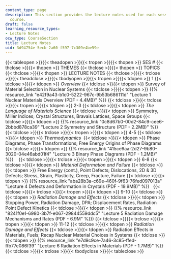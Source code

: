 ```yaml
---
content_type: page
description: This section provides the lecture notes used for each session of the
  course.
draft: false
learning_resource_types:
- Lecture Notes
ocw_type: CourseSection
title: Lecture Notes
uid: 3d94754e-5ecb-2a60-f597-7c309e4be59e
---
```

{{< tableopen >}}{{< theadopen >}}{{< tropen >}}{{< thopen >}}
SES #
{{< thclose >}}{{< thopen >}}
THEMES
{{< thclose >}}{{< thopen >}}
TOPICS
{{< thclose >}}{{< thopen >}}
LECTURE NOTES
{{< thclose >}}{{< trclose >}}{{< theadclose >}}{{< tbodyopen >}}{{< tropen >}}{{< tdopen >}}
1
{{< tdclose >}}{{< tdopen >}}
*Overview*
{{< tdclose >}}{{< tdopen >}}
Survey of Material Selection in Nuclear Systems
{{< tdclose >}}{{< tdopen >}}
{{% resource_link "e42f9a43-b1c0-5222-967c-9b53b686111d" "Lecture 1 Nuclear Materials Overview (PDF - 4.4MB)" %}}
{{< tdclose >}}{{< trclose >}}{{< tropen >}}{{< tdopen >}}
2-3
{{< tdclose >}}{{< tdopen >}}
*The Language of Materials Science*
{{< tdclose >}}{{< tdopen >}}
Symmetry, Miller Indices; Crystal Structures, Bravais Lattices, Space Groups
{{< tdclose >}}{{< tdopen >}}
{{% resource_link "0c8d67b0-00d2-84c9-cee6-2bbbd878ca39" "Lecture 2 Symmetry and Structure (PDF - 2.2MB)" %}}    
{{< tdclose >}}{{< trclose >}}{{< tropen >}}{{< tdopen >}}
4-5
{{< tdclose >}}{{< tdopen >}}
*Thermodynamics* 
{{< tdclose >}}{{< tdopen >}}
Phase Diagrams, Phase Transformations; Free Energy Origins of Phase Diagrams
{{< tdclose >}}{{< tdopen >}}
{{% resource_link "415ce9aa-2d27-9b80-3020-04e46abd01f4" "Lecture 3 Binary Phase Diagrams (PDF - 1.2MB)" %}}   
{{< tdclose >}}{{< trclose >}}{{< tropen >}}{{< tdopen >}}
6-8
{{< tdclose >}}{{< tdopen >}}
*Material Deformation and Failure*
{{< tdclose >}}{{< tdopen >}}
Free Energy (cont.), Point Defects; Dislocations, 2D & 3D Defects; Stress, Strain, Plasticity, Creep, Fracture, Failure
{{< tdclose >}}{{< tdopen >}}
{{% resource_link "aba28b3a-c69e-460f-9f63-76fed097013a" "Lecture 4 Defects and Deformation in Crystals (PDF - 19.9MB)" %}}  
{{< tdclose >}}{{< trclose >}}{{< tropen >}}{{< tdopen >}}
9-10
{{< tdclose >}}{{< tdopen >}}
*Radiation Damage and Effects*
{{< tdclose >}}{{< tdopen >}}
Stopping Power, Radiation Damage, DPA; Displacement Rates, Radiation Point Defect Kinetics
{{< tdclose >}}{{< tdopen >}}
{{% resource_link "8241f0e1-6980-3b7f-e067-29844559ddc5" "Lecture 5 Radiation Damage Mechanisms and Rates (PDF - 6.9M" %}})
{{< tdclose >}}{{< trclose >}}{{< tropen >}}{{< tdopen >}}
11-12
{{< tdclose >}}{{< tdopen >}}
*Radiation Damage and Effects*
{{< tdclose >}}{{< tdopen >}}
Radiation Effects in Materials, Fuels; Recap Nuclear Material Choices in Systems
{{< tdclose >}}{{< tdopen >}}
{{% resource_link "e7d9c9ce-7a46-3c85-ffed-ffb77e086f39" "Lecture 6 Radiation Effects in Materials (PDF - 1.7MB)" %}}
{{< tdclose >}}{{< trclose >}}{{< tbodyclose >}}{{< tableclose >}}